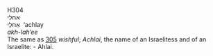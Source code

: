 <body>
  <p>H304<br>  אחלי  <br> אַחלַי  ‎  ‘achlay  <br><i>akh-lah‘ee </i><br>The same as <a href="h0305.htm">305</a>  <i>wishful</i>; <i>Achlai</i>, the name of an Israelitess and of an Israelite: - Ahlai.<br></p>
 </body>